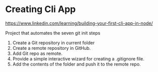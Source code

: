 # Creating Cli App
https://www.linkedin.com/learning/building-your-first-cli-app-in-node/

Project that automates the seven git init steps

1. Create a Git repository in current folder
2. Create a remote repository in GitHub. 
3. Add Git repo as remote. 
4. Provide a simple interactive wizard for creating a .gitignore file. 
5. Add the contents of the folder and push it to the remote repo.